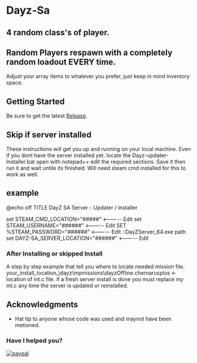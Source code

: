 # Dayz-Sa

## 4 random class's of player.
## Random Players respawn with a completely random loadout EVERY time.
Adjust your array items to whatever you prefer, just keep in mind inventory space.


## Getting Started
Be sure to get the latest  [Release](https://github.com/beals1pt0/Dayz-Sa/releases/).

   ## Skip if server installed
These instructions will get you up and running on your local machine.
Even if you dont have the server installed yet.
locate the Dayz-updater-Installer.bat open with notepad++ edit the required sections.
Save it then run it and wait untile its finished.
Will need steam cmd installed for this to work as well.

## example

@echo off
TITLE DayZ SA Server - Updater / installer

set STEAM_CMD_LOCATION="#####"   <-----  Edit
set STEAM_USERNAME="######"     <-----  Edit
SET %STEAM_PASSWORD="######"    <-----  Edit
::DayZServer_64.exe path
set DAYZ-SA_SERVER_LOCATION="######"   <-----  Edit

### After Installing or skipped Install

A step by step  example that tell you where to locate needed mission file.
your_install_location_\dayz\mpmissions\dayzOffline.chernarusplus <- location of int.c file.
if a fresh server install is done you must replace my int.c any time the server is updated or reinstalled.

## Acknowledgments
* Hat tip to anyone whose code was used and maynot have been metioned.

### Have I helped you?
[![paypal](https://www.paypalobjects.com/en_US/i/btn/btn_donateCC_LG.gif)](https://www.paypal.com/cgi-bin/webscr?cmd=_s-xclick&hosted_button_id=2FKCWNUZF898S)
